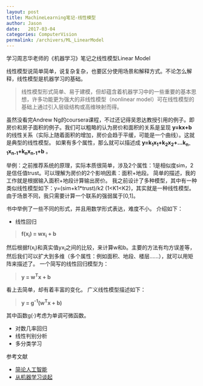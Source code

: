 ```yaml
---
layout: post
title: MachineLearning笔记-线性模型
author: Jason
date:   2017-03-04
categories: ComputerVision
permalink: /archivers/ML_LinearModel
---
```




<p class="lead">学习周志华老师的《机器学习》笔记之线性模型Linear Model</p>

线性模型说简单简单，说复杂复杂，也要区分使用场景和解释方式。不论怎么解释，线性模型是机器学习的基础。
> 线性模型形式简单、易于建模，但却蕴含着机器学习中的一些重要的基本思想，许多功能更为强大的非线性模型（nonlinear model）可在线性模型的基础上通过引入层级结构或高维映射而得。

虽然没看完Andrew Ng的coursera课程，不过还记得吴恩达教授引用的例子。即房价和房子面积的例子。我们可以粗略的认为房价和面积的关系是呈现 <b>y=kx+b</b> 的线性关系（实际上随着面积的增加，房价会趋于平缓，可能是一个曲线）。这就是典型的线性模型。
如果有多个属性，那么就可以描述成 <b>y=k<sub>1</sub>x<sub>1</sub>+k<sub>2</sub>x<sub>2</sub>+...k<sub>n-1</sub>x<sub>n-1</sub>+k<sub>n</sub>x<sub>n-1</sub>+b</b> 。

举例：之前推荐系统的原理，实际本质很简单，涉及2个属性：1是相似度sim，2是信任值trust。可以理解为房价的2个影响因素：面积+地段。
简单的描述，我的工作就是根据输入面积+地段计算输出房价。
我之前设计了多种模型，其中有一种类似线性模型如下：y=(sim+k1*trust)/k2 (1<K1<K2)，其实就是一种线性模型。由于场景不同，我只需要计算一个联系的强弱属于[0,1]。

书中举例了一些不同的形式，并且用数学形式表达，难度不小。
介绍如下：

* 线性回归
> <b>f(x<sub>i</sub>) = wx<sub>i</sub> + b</b>

然后根据f(x<sub>i</sub>)和真实值yx<sub>i</sub>之间的比较，来计算w和b。主要的方法有均方误差等，然后我们可以扩大到多维（多个属性：例如面积、地段、楼层......），就可以用矩阵来描述了。
一个简写的线性回归模型为：

> <b>y = w<sup>T</sup>x + b</b>

看上去简单，却有着丰富的变化。
广义线性模型描述如下：
> <b>y = g<sup>-1</sup>(w<sup>T</sup>x + b)</b>

其中函数g(·)考虑为单调可微函数。

* 对数几率回归
* 线性判别分析
* 多分类学习












参考文献
* [简论人工智能](http://blog.sina.com.cn/s/blog_7ad48fee0102w4bg.html)
* [从机器学习谈起](http://www.cnblogs.com/subconscious/p/4107357.html)
